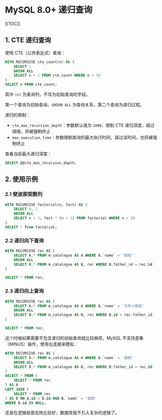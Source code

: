 # MySQL 8.0+ 递归查询

[[TOC]]

## 1. CTE 递归查询

使用 CTE（公共表达式）查询：

```sql
WITH RECURSIVE cte_count(n) AS (
    SELECT 1
    UNION ALL
    SELECT n + 1 FROM cte_count WHERE n < 10
)
SELECT n FROM cte_count;
```

其中 `(n)` 为查询列，不写为初始查询的字段。

第一个查询为初始查询，`UNION ALL` 为查询关系，第二个查询为递归过程。

递归的限制：
- `cte_max_recursion_depth`：参数默认值为 `1000`，限制 CTE 递归深度，超过阈值，将被强制终止
- `max_execution_time`：参数限制查询的最大执行时间，超过该时间，也将被强制终止

查看当前最大递归深度：

```sql
SELECT @@cte_max_recursion_depth;
```

## 2. 使用示例

### 2.1 斐波那契数列

```sql
WITH RECURSIVE factorial(n, fact) AS (
    SELECT 0, 1
    UNION ALL
    SELECT n + 1, fact * (n + 1) FROM factorial WHERE n < 20
)
SELECT * from factorial;
```

### 2.2 递归向下查询

```sql
WITH RECURSIVE rec AS (
    SELECT A.* FROM m_catalogue AS A WHERE A.`name` = '抱枕'
    UNION ALL
    SELECT B.* FROM m_catalogue AS B, rec WHERE B.father_id = rec.id
)

SELECT * FROM rec;
```

### 2.3 递归向上查询

```sql
WITH RECURSIVE rec AS (
    SELECT A.* FROM m_catalogue AS A WHERE A.`name` = '方形小抱枕'
    UNION ALL
    SELECT B.* FROM m_catalogue AS B, rec WHERE B.id = rec.father_id
)

SELECT * FROM rec;
```

这个时候如果需要不包含递归的初始查询就比较麻烦，MySQL 不支持差集（MINUS）操作，使用左连接来模拟：

```sql
WITH RECURSIVE rec AS (
    SELECT A.* FROM m_catalogue AS A WHERE A.`name` = '抱枕'
    UNION ALL
    SELECT B.* FROM m_catalogue AS B, rec WHERE B.father_id = rec.id
) 
SELECT * FROM (
    SELECT * FROM rec
) AS A
LEFT JOIN (
    SELECT * FROM rec
) AS B ON A.id = B.id AND B.`name` = '抱枕'
WHERE B.id IS NULL;
```

还是在逻辑层面去除比较好，数据库就不引入复杂的逻辑了。
